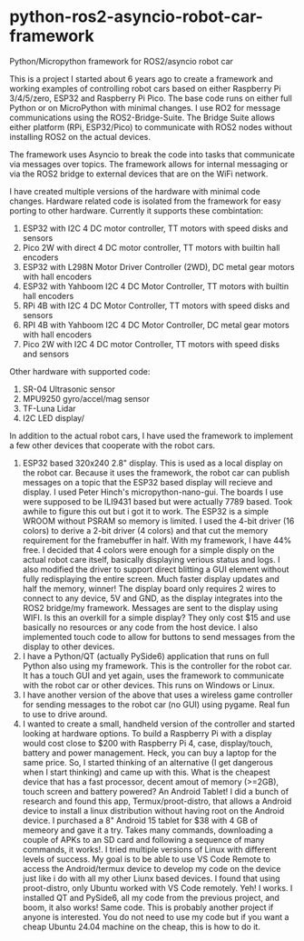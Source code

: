 # python-ros2-asyncio-robot-car-framework
Python/Micropython framework for ROS2/asyncio robot car

This is a project I started about 6 years ago to create a framework and working examples of controlling robot cars based on either Raspberry Pi 3/4/5/zero, ESP32 and Raspberry Pi Pico. The base code runs on either full Python or on MicroPython with minimal changes.  I use RO2 for message communications using the ROS2-Bridge-Suite.  The Bridge Suite allows either platform (RPi, ESP32/Pico) to communicate with ROS2 nodes without installing ROS2 on the actual devices.

The framework uses Asyncio to break the code into tasks that communicate via messages over topics.  The framework allows for internal messaging or via the ROS2 bridge to external devices that are on the WiFi network.

I have created multiple versions of the hardware with minimal code changes.  Hardware related code is isolated from the framework for easy porting to other hardware.  Currently it supports these combintation:

  1. ESP32 with I2C 4 DC motor controller, TT motors with speed disks and sensors
  2. Pico 2W with direct 4 DC motor controller, TT motors with builtin hall encoders
  3. ESP32 with L298N Motor Driver Controller (2WD), DC metal gear motors with hall encoders
  4. ESP32 with Yahboom I2C 4 DC Motor Controller, TT motors with builtin hall encoders
  5. RPi 4B with I2C 4 DC Motor Controller, TT motors with speed disks and sensors
  6. RPI 4B with Yahboom I2C 4 DC Motor Controller, DC metal gear motors with hall encoders
  7. Pico 2W with I2C 4 DC motor Controller, TT motors with speed disks and sensors

Other hardware with supported code:
  1. SR-04 Ultrasonic sensor
  2. MPU9250 gyro/accel/mag sensor
  3. TF-Luna Lidar
  4. I2C LED display/

In addition to the actual robot cars, I have used the framework to implement a few other devices that cooperate with the robot cars.
  1. ESP32 based 320x240 2.8" display.  This is used as a local display on the robot car.  Because it uses the framework, the robot car can publish messages on a topic that the ESP32 based display will recieve and display.  I used Peter Hinch's micropython-nano-gui.  The boards I use were supposed to be ILI9431 based but were actually 7789 based.  Took awhile to figure this out but i got it to work.  The ESP32 is a simple WROOM without PSRAM so memory is limited.  I used the 4-bit driver (16 colors) to derive a 2-bit driver (4 colors) and that cut the memory requirement for the framebuffer in half. With my framework, I have 44% free. I decided that 4 colors were enough for a simple disply on the actual robot care itself, basically displaying verious status and logs. I also modified the driver to support direct blitting a GUI element without fully redisplaying the entire screen.  Much faster display updates and half the memory, winner!  The display board only requires 2 wires to connect to any device, 5V and GND, as the display integrates into the ROS2 bridge/my framework.  Messages are sent to the display using WIFI.  Is this an overkill for a simple display?  They only cost $15 and use basically no resources or any code from the host device. I also implemented touch code to allow for buttons to send messages from the display to other devices. 
  3. I have a Python/QT (actually PySide6) application that runs on full Python also using my framework.  This is the controller for the robot car.  It has a touch GUI and yet again, uses the framework to communicate with the robot car or other devices. This runs on Windows or Linux.
  4. I have another version of the above that uses a wireless game controller for sending messages to the robot car (no GUI) using pygame.  Real fun to use to drive around.
  5. I wanted to create a small, handheld version of the controller and started looking at hardware options.  To build a Raspberry Pi with a display would cost close to $200 with Raspberry Pi 4, case, display/touch, battery and power management.  Heck, you can buy a laptop for the same price.  So, I started thinking of an alternative (I get dangerous when I start thinking) and came up with this.  What is the cheapest device that has a fast processor, decent amout of memory (>=2GB), touch screen and battery powered?  An Android Tablet! I did a bunch of research and found this app, Termux/proot-distro, that allows a Android device to install a linux distribution without having root on the Android device.  I purchased a 8" Android 15 tablet for $38 with 4 GB of memeory and gave it a try.  Takes many commands, downloading a couple of APKs to an SD card and following a sequence of many commands, it works!.  I tried multiple versions of Linux with different levels of success.  My goal is to be able to use VS Code Remote to access the Android/termux device to develop my code on the device just like i do with all my other Liunx based devices.  I found that using proot-distro, only Ubuntu worked with VS Code remotely. Yeh! I works.  I installed QT and PySide6, all my code from the previous project, and boom, it also works!  Same code.  This is probably another project if anyone is interested.  You do not need to use my code but if you want a cheap Ubuntu 24.04 machine on the cheap, this is how to do it.
